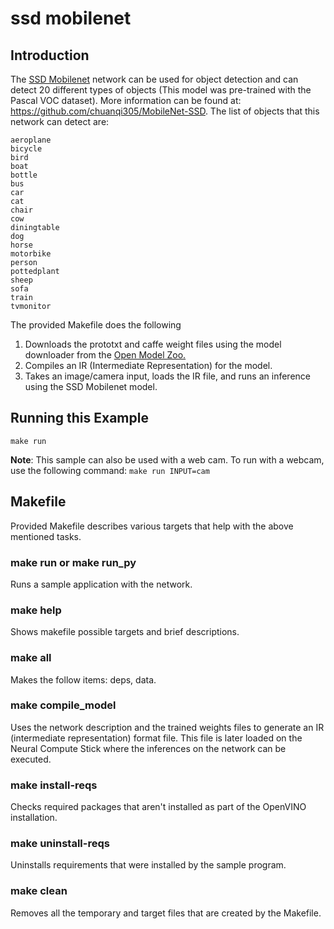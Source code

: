 # ssd mobilenet
## Introduction
The [SSD Mobilenet](https://github.com/chuanqi305/MobileNet-SSD) network can be used for object detection and can detect 20 different types of objects (This model was pre-trained with the Pascal VOC dataset). More information can be found at: https://github.com/chuanqi305/MobileNet-SSD. The list of objects that this network can detect are:

```
aeroplane
bicycle
bird
boat
bottle
bus
car
cat
chair
cow
diningtable
dog
horse
motorbike
person
pottedplant
sheep
sofa
train
tvmonitor
```

The provided Makefile does the following

1. Downloads the prototxt and caffe weight files using the model downloader from the [Open Model Zoo.](https://github.com/opencv/open_model_zoo)
2. Compiles an IR (Intermediate Representation) for the model.
3. Takes an image/camera input, loads the IR file, and runs an inference using the SSD Mobilenet model.


## Running this Example
~~~
make run
~~~

**Note**: This sample can also be used with a web cam. To run with a webcam, use the following command: ```make run INPUT=cam```
 
## Makefile
Provided Makefile describes various targets that help with the above mentioned tasks.

### make run or make run_py
Runs a sample application with the network.

### make help
Shows makefile possible targets and brief descriptions. 

### make all
Makes the follow items: deps, data.

### make compile_model
Uses the network description and the trained weights files to generate an IR (intermediate representation) format file.  This file is later loaded on the Neural Compute Stick where the inferences on the network can be executed.  

### make install-reqs
Checks required packages that aren't installed as part of the OpenVINO installation.
 
### make uninstall-reqs
Uninstalls requirements that were installed by the sample program.

### make clean
Removes all the temporary and target files that are created by the Makefile.

